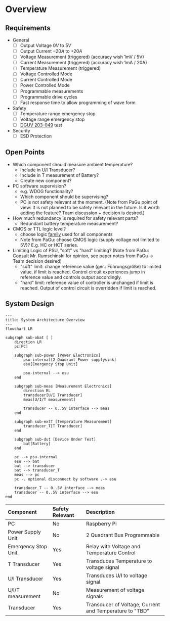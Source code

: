 # Overview

## Requirements

- General
    - [ ] Output Voltage $0V$ to $5V$
    - [ ] Output Current $-20A$ to $+20A$
    - [ ] Voltage Measurement (triggered) (accuracy wish 1mV / 5V)
    - [ ] Current Measurement (triggered) (accuracy wish 1mA / 20A)
    - [ ] Temperature Measurement (triggered)
    - [ ] Voltage Controlled Mode
    - [ ] Current Controlled Mode
    - [ ] Power Controlled Mode
    - [ ] Programmable measurements
    - [ ] Programmable drive cycles
    - [ ] Fast response time to allow programming of wave form
- Safety
    - [ ] Temperature range emergency stop
    - [ ] Voltage range emergency stop
    - [ ] [DGUV 203-049][dguv] test
- Security
    - [ ] ESD Protection

[dguv]: (https://publikationen.dguv.de/widgets/pdf/download/article/829)

## Open Points

- Which component should measure ambient temperature?
    - Include in U/I Transducer?
    - Include in T measurement of Battery?
    - Create new component?
- PC software supervision?
    - e.g. WDOG functionality?
    - Which component should be supervising?
    - PC is not safety relevant at the moment. (Note from PaGu point of view: It
      is not planned to be safety relevant in the future. Is it worth adding the
      feature? Team discussion + decision is desired.)
- How much redundancy is required for safety relevant parts?
    - Redundant battery temperature measurement?
- CMOS or TTL logic level?
    - choose logic [family][7400-families] used for all components
    - Note from PaGu: choose CMOS logic (supply voltage not limited to 5V)? E.g.
        HC or HCT series.
- Limiting Logic of PSU, "soft" vs "hard" limiting? (Note from PaGu: Consult Mr.
    Rumschinski for opinion, see paper notes from PaGu -> Team decision desired)
    - "soft" limit: change reference value (ger.: Führungsgröße) to limited
        value, if limit is reached. Control circuit experiences jump in
        reference value and controls output accordingly.
    - "hard" limit: reference value of controller is unchanged if limit is
        reached. Output of control circuit is overridden if limit is reached.

[7400-families]: https://en.wikipedia.org/wiki/7400-series_integrated_circuits#Families

## System Design

```mermaid
---
title: System Architecture Overview
---
flowchart LR

subgraph sub-obat [ ]
    direction LR
    pc[PC]

    subgraph sub-power [Power Electronics]
        psu-internal[2 Quadrant Power supplysink]
        esu[Emergency Stop Unit]

        psu-internal --> esu
    end

    subgraph sub-meas [Measurement Electronics]
        direction RL
        transducer[U/I Transducer]
        meas[U/I/T measurement]

        transducer -- 0..5V interface --> meas
    end

    subgraph sub-extT [Temperature Measurement]
        transducer_T[T Transducer]
    end

    subgraph sub-dut [Device Under Test]
        bat[Battery]
    end

    pc --> psu-internal
    esu --> bat
    bat --> transducer
    bat --> transducer_T
    meas --> pc
    pc -. optional disconnect by software .-> esu

    transducer_T -- 0..5V interface --> meas
    transducer -- 0..5V interface --> esu
end
```

| Component           | Safety Relevant | Description                                             |
|:--------------------|:----------------|:--------------------------------------------------------|
| PC                  | No              | Raspberry Pi                                            |
| Power Supply Unit   | No              | 2 Quadrant Bus Programmable                             |
| Emergency Stop Unit | Yes             | Relay with Voltage and Temperature Control              |
| T Transducer        | Yes             | Transduces Temperature to voltage signal                |
| U/I Transducer      | Yes             | Transduces U/I to voltage signal                        |
| U/I/T measurement   | No              | Measurement of voltage signals                          |
| Transducer          | Yes             | Transducer of Voltage, Current and Temperature to "TBD" |
